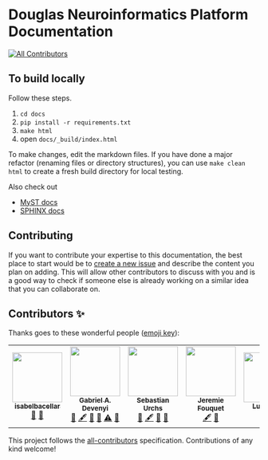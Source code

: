 # Douglas Neuroinformatics Platform Documentation
<!-- ALL-CONTRIBUTORS-BADGE:START - Do not remove or modify this section -->
[![All Contributors](https://img.shields.io/badge/all_contributors-7-orange.svg?style=flat-square)](#contributors-)
<!-- ALL-CONTRIBUTORS-BADGE:END -->

## To build locally

Follow these steps.

1. `cd docs`
2. `pip install -r requirements.txt`
3. `make html`
4. open `docs/_build/index.html`

To make changes, edit the markdown files.
If you have done a major refactor (renaming files or directory structures), 
you can use `make clean html` to create a fresh build directory for local testing.

Also check out

- [MyST docs](https://myst-parser.readthedocs.io/en/latest/)
- [SPHINX docs](https://www.sphinx-doc.org/en/master/usage/quickstart.html)

## Contributing

If you want to contribute your expertise to this documentation,
the best place to start would be to 
[create a new issue](https://github.com/DouglasNeuroInformatics/Douglas_User_Documentation/issues)
and describe the content you plan on adding. 
This will allow other contributors to discuss with you 
and is a good way to check if someone else is already working on a similar idea that you can collaborate on.

## Contributors ✨

Thanks goes to these wonderful people ([emoji key](https://allcontributors.org/docs/en/emoji-key)):

<!-- ALL-CONTRIBUTORS-LIST:START - Do not remove or modify this section -->
<!-- prettier-ignore-start -->
<!-- markdownlint-disable -->
<table>
  <tr>
    <td align="center"><a href="https://github.com/isabelbacellar"><img src="https://avatars.githubusercontent.com/u/87087618?v=4?s=100" width="100px;" alt=""/><br /><sub><b>isabelbacellar</b></sub></a><br /><a href="#ideas-isabelbacellar" title="Ideas, Planning, & Feedback">🤔</a> <a href="https://github.com/DouglasNeuroInformatics/Douglas_User_Documentation/pulls?q=is%3Apr+reviewed-by%3Aisabelbacellar" title="Reviewed Pull Requests">👀</a></td>
    <td align="center"><a href="https://github.com/gdevenyi"><img src="https://avatars.githubusercontent.com/u/3001850?v=4?s=100" width="100px;" alt=""/><br /><sub><b>Gabriel A. Devenyi</b></sub></a><br /><a href="#ideas-gdevenyi" title="Ideas, Planning, & Feedback">🤔</a> <a href="#content-gdevenyi" title="Content">🖋</a> <a href="https://github.com/DouglasNeuroInformatics/Douglas_User_Documentation/commits?author=gdevenyi" title="Documentation">📖</a> <a href="#projectManagement-gdevenyi" title="Project Management">📆</a> <a href="https://github.com/DouglasNeuroInformatics/Douglas_User_Documentation/commits?author=gdevenyi" title="Tests">⚠️</a> <a href="https://github.com/DouglasNeuroInformatics/Douglas_User_Documentation/pulls?q=is%3Apr+reviewed-by%3Agdevenyi" title="Reviewed Pull Requests">👀</a></td>
    <td align="center"><a href="https://github.com/surchs"><img src="https://avatars.githubusercontent.com/u/1302022?v=4?s=100" width="100px;" alt=""/><br /><sub><b>Sebastian Urchs</b></sub></a><br /><a href="#ideas-surchs" title="Ideas, Planning, & Feedback">🤔</a> <a href="#content-surchs" title="Content">🖋</a> <a href="https://github.com/DouglasNeuroInformatics/Douglas_User_Documentation/commits?author=surchs" title="Documentation">📖</a> <a href="#projectManagement-surchs" title="Project Management">📆</a></td>
    <td align="center"><a href="https://github.com/jeremie-fouquet"><img src="https://avatars.githubusercontent.com/u/6575734?v=4?s=100" width="100px;" alt=""/><br /><sub><b>Jeremie Fouquet</b></sub></a><br /><a href="#content-jeremie-fouquet" title="Content">🖋</a> <a href="https://github.com/DouglasNeuroInformatics/Douglas_User_Documentation/commits?author=jeremie-fouquet" title="Documentation">📖</a></td>
    <td align="center"><a href="https://github.com/LuceroGG"><img src="https://avatars.githubusercontent.com/u/43321220?v=4?s=100" width="100px;" alt=""/><br /><sub><b>LuceroGG</b></sub></a><br /><a href="#userTesting-LuceroGG" title="User Testing">📓</a> <a href="#ideas-LuceroGG" title="Ideas, Planning, & Feedback">🤔</a></td>
    <td align="center"><a href="https://github.com/devdinie"><img src="https://avatars.githubusercontent.com/u/54685871?v=4?s=100" width="100px;" alt=""/><br /><sub><b>Swapna</b></sub></a><br /><a href="#userTesting-devdinie" title="User Testing">📓</a> <a href="https://github.com/DouglasNeuroInformatics/Douglas_User_Documentation/issues?q=author%3Adevdinie" title="Bug reports">🐛</a> <a href="#ideas-devdinie" title="Ideas, Planning, & Feedback">🤔</a></td>
    <td align="center"><a href="https://github.com/raihaan"><img src="https://avatars.githubusercontent.com/u/7913859?v=4?s=100" width="100px;" alt=""/><br /><sub><b>raihaan</b></sub></a><br /><a href="#ideas-raihaan" title="Ideas, Planning, & Feedback">🤔</a></td>
  </tr>
</table>

<!-- markdownlint-restore -->
<!-- prettier-ignore-end -->

<!-- ALL-CONTRIBUTORS-LIST:END -->

This project follows the [all-contributors](https://github.com/all-contributors/all-contributors) specification. Contributions of any kind welcome!
